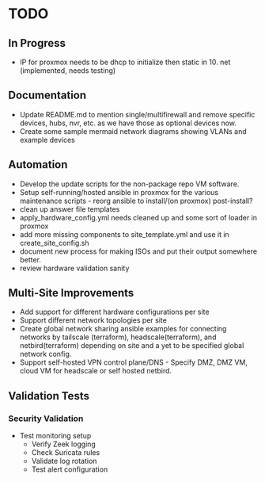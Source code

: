 # TODO

## In Progress

- IP for proxmox needs to be dhcp to initialize then static in 10. net (implemented, needs testing)

## Documentation

- Update README.md to mention single/multifirewall and remove specific devices, hubs, nvr, etc. as we have those as optional devices now.
- Create some sample mermaid network diagrams showing VLANs and example devices

## Automation

- Develop the update scripts for the non-package repo VM software.
- Setup self-running/hosted ansible in proxmox for the various maintenance scripts - reorg ansible to install/(on proxmox) post-install?
- clean up answer file templates
- apply_hardware_config.yml needs cleaned up and some sort of loader in proxmox
- add more missing components to site_template.yml and use it in create_site_config.sh
- document new process for making ISOs and put their output somewhere better.
- review hardware validation sanity

## Multi-Site Improvements

- Add support for different hardware configurations per site
- Support different network topologies per site
- Create global network sharing ansible examples for connecting networks by tailscale (terraform), headscale(terraform), and netbird(terraform) depending on site and a yet to be specified global network config.
- Support self-hosted VPN control plane/DNS - Specify DMZ, DMZ VM, cloud VM for headscale or self hosted netbird.

## Validation Tests

### Security Validation

- Test monitoring setup
  - Verify Zeek logging
  - Check Suricata rules
  - Validate log rotation
  - Test alert configuration
